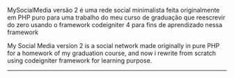 MySocialMedia versão 2 é uma rede social minimalista feita originalmente em PHP puro para uma trabalho do meu curso de graduação que reescrevir do zero usando o framework codeigniter 4 para fins de aprendizado nessa framework

My Social Media version 2 is a social network made originally in pure PHP for a homework of my graduation course, and now i rewrite from scratch using codeigniter framework for learning purpose.

--------------------------------------------------------------------------------------------------------------


